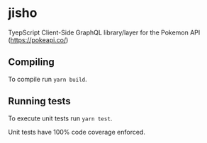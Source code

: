 # jisho
TyepScript Client-Side GraphQL library/layer for the Pokemon API (https://pokeapi.co/)

## Compiling
To compile run `yarn build`.

## Running tests
To execute unit tests run `yarn test`.

Unit tests have 100% code coverage enforced.
